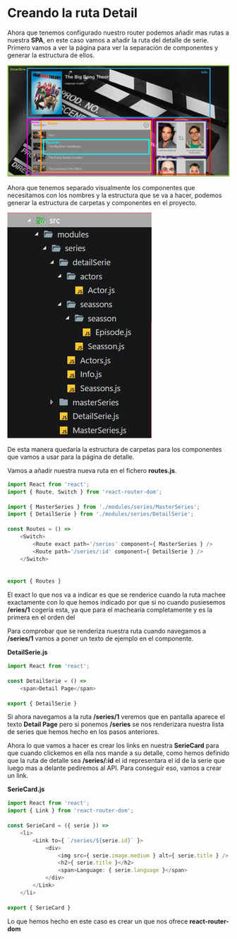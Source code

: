 # Creando la ruta Detail

Ahora que tenemos configurado nuestro router podemos añadir mas rutas a nuestra **SPA**, en este caso vamos a añadir la ruta del detalle de serie. Primero vamos a ver la página para ver la separación de componentes y generar la estructura de ellos.

![Componetizando](../images/11.detail-route/detail.png)

Ahora que tenemos separado visualmente los componentes que necesitamos con los nombres y la estructura que se va a hacer, podemos generar la estructura de carpetas y componentes en el proyecto.

![Componetizando](../images/11.detail-route/folderStructure.jpg)

De esta manera quedaría la estructura de carpetas para los componentes que vamos a usar para la página de detalle.

Vamos a añadir nuestra nueva ruta en el fichero **routes.js**.

```javascript
import React from 'react';
import { Route, Switch } from 'react-router-dom';

import { MasterSeries } from './modules/series/MasterSeries';
import { DetailSerie } from './modules/series/DetailSerie';

const Routes = () => 
    <Switch>
        <Route exact path='/series' component={ MasterSeries } />
        <Route path='/series/:id' component={ DetailSerie } />
    </Switch>


export { Routes }
```

El exact lo que nos va a indicar es que se renderice cuando la ruta machee exactamente con lo que hemos indicado por que si no cuando pusiesemos **/eries/1** cogeria esta, ya que para el machearía completamente y es la primera en el orden del **<Switch>**

Para comprobar que se renderiza nuestra ruta cuando navegamos a **/series/1** vamos a poner un texto de ejemplo en el componente.

**DetailSerie.js**

```javascript
import React from 'react';

const DetailSerie = () =>
    <span>Detail Page</span>

export { DetailSerie }
```

Si ahora navegamos a la ruta **/series/1** veremos que en pantalla aparece el texto **Detail Page** pero si ponemos **/series** se nos renderizara nuestra lista de series que hemos hecho en los pasos anteriores.

Ahora lo que vamos a hacer es crear los links en nuestra **SerieCard** para que cuando clickemos en ella nos mande a su detalle, como hemos definido que la ruta de detalle sea **/series/:id** el id representara el id de la serie que luego mas a delante pediremos al API. Para conseguir eso, vamos a crear un link.

**SerieCard.js**

```javascript
import React from 'react';
import { Link } from 'react-router-dom';

const SerieCard = ({ serie }) => 
    <li>
        <Link to={ `/series/${serie.id}` }>
            <div>
                <img src={ serie.image.medium } alt={ serie.title } />
                <h2>{ serie.title }</h2>
                <span>Language: { serie.language }</span>
            </div>
        </Link>
    </li>

export { SerieCard }
```

Lo que hemos hecho en este caso es crear un **<Link>** que nos ofrece **react-router-dom**
